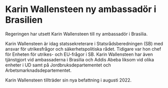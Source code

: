 # Karin Wallensteen ny ambassadör i Brasilien

Regeringen har utsett Karin Wallensteen till ny ambassadör i Brasilia.

Karin Wallensteen är idag statssekreterare i Statsrådsberedningen (SB) med ansvar för utrikesfrågor och säkerhetspolitiska rådet. Tidigare var hon chef för Enheten för utrikes- och EU-frågor i SB. Karin Wallensteen har även tjänstgjort vid ambassaderna i Brasilia och Addis Abeba liksom vid olika enheter i UD samt på Jordbruksdepartementet och Arbetsmarknadsdepartementet.

Karin Wallensteen tillträder sin nya befattning i augusti 2022.
